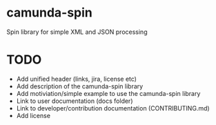 camunda-spin
============

Spin library for simple XML and JSON processing


# TODO

- Add unified header (links, jira, license etc)
- Add description of the camunda-spin library
- Add motiviation/simple example to use the camunda-spin library
- Link to user documentation (docs folder)
- Link to developer/contribution documentation (CONTRIBUTING.md)
- Add license
